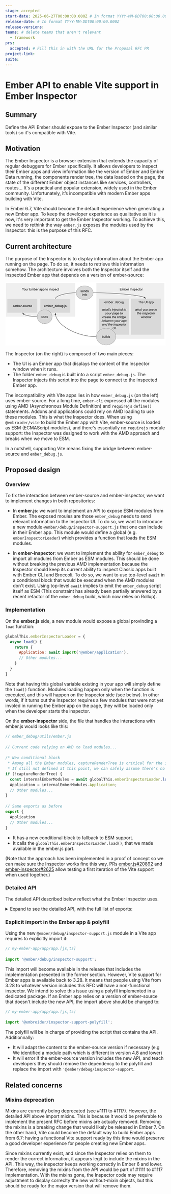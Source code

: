 ```yaml
---
stage: accepted
start-date: 2025-06-27T00:00:00.000Z # In format YYYY-MM-DDT00:00:00.000Z
release-date: # In format YYYY-MM-DDT00:00:00.000Z
release-versions:
teams: # delete teams that aren't relevant
  - framework
prs:
  accepted: # Fill this in with the URL for the Proposal RFC PR
project-link:
suite: 
---
```


<!--- 
Directions for above: 

stage: Leave as is
start-date: Fill in with today's date, 2032-12-01T00:00:00.000Z
release-date: Leave as is
release-versions: Leave as is
teams: Include only the [team(s)](README.md#relevant-teams) for which this RFC applies
prs:
  accepted: Fill this in with the URL for the Proposal RFC PR
project-link: Leave as is
suite: Leave as is
-->

<!-- Replace "RFC title" with the title of your RFC -->

# Ember API to enable Vite support in Ember Inspector

## Summary

Define the API Ember should expose to the Ember Inspector (and similar tools) so it's compatible with Vite.

## Motivation

The Ember Inspector is a browser extension that extends the capacity of regular debuggers for Ember specifically. It allows developers to inspect their Ember apps and view information like the version of Ember and Ember Data running, the components render tree, the data loaded on the page, the state of the different Ember object instances like services, controllers, routes... It's a practical and popular extension, widely used in the Ember community. Unfortunately, it’s incompatible with modern Ember apps building with Vite.

In Ember 6.7, Vite should become the default experience when generating a new Ember app. To keep the developer experience as qualitative as it is now, it's very important to get the Ember Inspector working. To achieve this, we need to rethink the way `ember.js` exposes the modules used by the Inspector: this is the purpose of this RFC.

## Current architecture

The purpose of the Inspector is to display information about the Ember app running on the page. To do so, it needs to retrieve this information somehow. The architecture involves both the Inspector itself and the inspected Ember app that depends on a version of ember-source:

![A picture of the architecture described in the following paragraph](/images/0000-ember-api-for-inspector.png)

The Inspector (on the right) is composed of two main pieces:

- The UI is an Ember app that displays the content of the Inspector window when it runs.
- The folder `ember_debug` is built into a script `ember_debug.js`. The Inspector injects this script into the page to connect to the inspected Ember app.

The incompatibility with Vite apps lies in how `ember_debug.js` (on the left) uses ember-source. For a long time, `ember-cli` expressed all the modules using AMD (Asynchronous Module Definition) and `requirejs` `define()` statements. Addons and applications could rely on AMD loading to use these modules. This is what the Inspector does. When using `@embroider/vite` to build the Ember app with Vite, ember-source is loaded as ESM (ECMAScript modules), and there's essentially no `requirejs` module support: the Inspector was designed to work with the AMD approach and breaks when we move to ESM.

In a nutshell, supporting Vite means fixing the bridge between ember-source and `ember_debug.js`.

## Proposed design

### Overview

To fix the interaction between ember-source and ember-inspector, we want to implement changes in both repositories:

- In **ember.js**: we want to implement an API to expose ESM modules from Ember. The exposed moules are those `ember_debug` needs to send relevant information to the Inspector UI. To do so, we want to introduce a new module `@ember/debug/inspector-support.js` that one can include in their Ember app. This module would define a global (e.g. `emberInspectorLoader`) which provides a function that loads the ESM modules.

- In **ember-inspector**: we want to implement the ability for `ember_debug` to import all modules from Ember as ESM modules. This should be done without breaking the previous AMD implementation because the Inspector should keep its current ability to inspect Classic apps built with Ember CLI and Broccoli. To do so, we want to use top-level `await` in a conditional block that would be executed when the AMD modules don't exist. Using top-level `await` implies to emit the `ember_debug` script itself as ESM (This constraint has already been partially answered by a recent refactor of the `ember_debug` build, which now relies on Rollup).

### Implementation

On the **ember.js** side, a new module would expose a global provinding a `load` function:

```js
globalThis.emberInspectorLoader = {
  async load() {
    return {
      Application: await import('@ember/application'),
      // Other modules...
    }
  }
}
```

Note that having this global variable existing in your app will simply define the `load()` function. Modules loading happen only when the function is executed, and this will happen on the Inspector side (see below). In other words, if it turns out the Inspector requires a few modules that were not yet involed in running the Ember app on the page, they will be loaded only when the developer starts the inspector.

On the **ember-inspector** side, the file that handles the interactions with ember.js would looks like this:

```js
// ember_debug/utils/ember.js

// Current code relying on AMD to load modules...

/* New conditional block
 * Among all the Ember modules, captureRenderTree is critical for the inspector to work.
 * If still not defined at this point, we can safely assume there's no AMD support. */
if (!captureRenderTree) {
  const internalEmberModules = await globalThis.emberInspectorLoader.load();
  Application = internalEmberModules.Application;
  // Other modules...
}

// Same exports as before
export {
  Application
  // Other modules...
}

```

- It has a new conditional block to fallback to ESM support.
- It calls the `globalThis.emberInspectorLoader.load()`, that we made available in the ember.js part.

(Note that the approach has been implemented in a proof of concept so we can make sure the Inspector works fine this way. PRs [ember.js#20892](https://github.com/emberjs/ember.js/pull/20892/files) and [ember-inspector#2625](https://github.com/emberjs/ember-inspector/pull/2625/files) allow testing a first iteration of the Vite support when used together.)

### Detailed API

The detailed API described below reflect what the Ember Inspector uses.

<details>

<summary>Expand to see the detailed API, with the full list of exports:</summary>

```js
globalThis.emberInspectorLoader = {
  async load() {
    return {
      Application: await import('@ember/application'),
      ApplicationNamespace: await import('@ember/application/namespace'),
      Array: await import('@ember/array'),
      ArrayMutable: await import('@ember/array/mutable'),
      ArrayProxy: await import('@ember/array/proxy'),
      Component: await import('@ember/component'),
      ComputedProperty: await import('@ember/object/computed'),
      Controller: await import('@ember/controller'),
      Debug: await import('@ember/debug'),
      EmberDestroyable: await import('@ember/destroyable'),
      EmberObject: await import('@ember/object'),
      EnumerableMutable: await import('@ember/enumerable/mutable'),
      InternalsEnvironment: await import('@ember/-internals/environment'),
      InternalsMeta: await import('@ember/-internals/meta'),
      InternalsMetal: await import('@ember/-internals/metal'),
      InternalsRuntime: await import('@ember/-internals/runtime'),
      InternalsUtils: await import('@ember/-internals/utils'),
      InternalsViews: await import('@ember/-internals/views'),
      Instrumentation: await import('@ember/instrumentation'),
      RSVP: await import('rsvp'),
      Runloop: await import('@ember/runloop'),
      ObjectInternals: await import('@ember/object/internals'),
      Service: await import('@ember/service'),
      ObjectCore: await import('@ember/object/core'),
      ObjectEvented: await import('@ember/object/evented'),
      ObjectProxy: await import('@ember/object/proxy'),
      ObjectObservable: await import('@ember/object/observable'),
      ObjectPromiseProxyMixin: await import('@ember/object/promise-proxy-mixin'),
      VERSION: await import('ember/version'),
      GlimmerComponent: await import('@glimmer/component'),
      GlimmerManager: await import('@glimmer/manager'),
      GlimmerReference: await import('@glimmer/reference'),
      GlimmerRuntime: await import('@glimmer/runtime'),
      GlimmerUtil: await import('@glimmer/util'),
      GlimmerValidator: await import('@glimmer/validator'),
    }
  }
}
```

</details>

### Explicit import in the Ember app & polyfill

Using the new `@ember/debug/inspector-support.js` module in a Vite app requires to explicitly import it:

```js
// my-ember-app/app/app.[js,ts]

import '@ember/debug/inspector-support';
```

This import will become available in the release that includes the implementation presented in the former section. However, Vite support for Ember apps is available back to 3.28. It means that people using Vite from 3.28 to whatever version includes this RFC will have a non-functional inspector. We intend to solve this issue using a polyfil implemented in a dedicated package. If an Ember app relies on a version of ember-source that doesn't include the new API, the import above should be changed to:

```js
// my-ember-app/app/app.[js,ts]

import '@embroider/inspector-support-polyfill';
```

The polyfill will be in charge of providing the script that contains the API. Additionnally:
- It will adapt the content to the ember-source version if necessary (e.g We identified a module path which is different in version 4.8 and lower)
- It will error if the ember-source version includes the new API, and teach developers they should remove the dependency to the polyfill and replace the import with `'@ember/debug/inspector-support`.

## Related concerns

### Mixins deprecation

Mixins are currently being deprecated (see #1111 to #1117). However, the detailed API above import mixins. This is because it would be preferable to implement the present RFC before mixins are actually removed. Removing the mixins is a breaking change that would likely be released in Ember 7. On the other hand, Vite could become the default way to build Ember apps from 6.7: having a functional Vite support ready by this time would preserve a good developer experience for people creating new Ember apps.

Since mixins currently exist, and since the Inspector relies on them to render the correct information, it appears legit to include the mixins in the API. This way, the inspector keeps working correctly in Ember 6 and lower. Therefore, removing the mixins from the API would be part of #1111 to #1117 implementation. With the mixins gone, the Inspector code may require adjustment to display correclty the new without-mixin objects, but this should be ready for the major version that will remove them.
